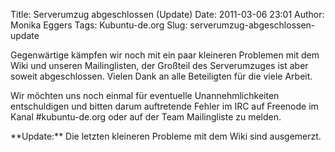 Title: Serverumzug abgeschlossen (Update)
Date: 2011-03-06 23:01
Author: Monika Eggers
Tags: Kubuntu-de.org
Slug: serverumzug-abgeschlossen-update

Gegenwärtige kämpfen wir noch mit ein paar kleineren Problemen mit dem
Wiki und unseren Mailinglisten, der Großteil des Serverumzuges ist aber
soweit abgeschlossen. Vielen Dank an alle Beteiligten für die viele
Arbeit.  

Wir möchten uns noch einmal für eventuelle Unannehmlichkeiten
entschuldigen und bitten darum auftretende Fehler im IRC auf Freenode im
Kanal \#kubuntu-de.org oder auf der Team Mailingliste zu melden.

</p>
**Update:** Die letzten kleineren Probleme mit dem Wiki sind ausgemerzt.

</p>

